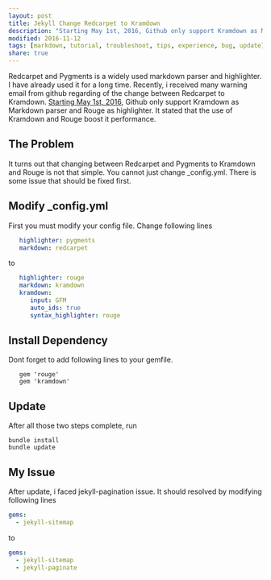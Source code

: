 ```yaml
---
layout: post
title: Jekyll Change Redcarpet to Kramdown
description: "Starting May 1st, 2016, Github only support Kramdown as Markdown parser. This post is about what you should done on updating Redcarpet to Kramdown."
modified: 2016-11-12
tags: [markdown, tutorial, troubleshoot, tips, experience, bug, update]
share: true
---
```


Redcarpet and Pygments is a widely used markdown parser and highlighter. I have already used it for a long time. Recently, i received many warning email from github regarding of the change between Redcarpet to Kramdown. [Starting May 1st, 2016](https://github.com/blog/2100-github-pages-now-faster-and-simpler-with-jekyll-3-0), Github only support Kramdown as Markdown parser and Rouge as highlighter. It stated that the use of Kramdown and Rouge boost it performance.

## The Problem
It turns out that changing between Redcarpet and Pygments to Kramdown and Rouge is not that simple. You cannot just change _config.yml. There is some issue that should be fixed first.

## Modify _config.yml
First you must modify your config file. Change following lines
```yaml
   highlighter: pygments
   markdown: redcarpet
```
to
```yaml
   highlighter: rouge
   markdown: kramdown
   kramdown:
      input: GFM
      auto_ids: true
      syntax_highlighter: rouge
```

## Install Dependency
Dont forget to add following lines to your gemfile.
```
   gem 'rouge'
   gem 'kramdown'
```

## Update
After all those two steps complete, run

    bundle install
    bundle update

## My Issue
After update, i faced jekyll-pagination issue. It should resolved by modifying following lines
```yaml
gems:
  - jekyll-sitemap
```
to
```yaml
gems:
  - jekyll-sitemap
  - jekyll-paginate
```